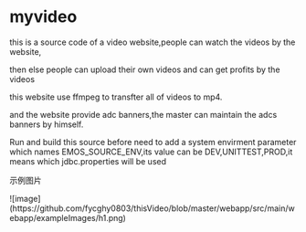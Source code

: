 # myvideo
<p>this is a source code of a video website,people can watch the videos by the website,</p> <p>then else people can upload their own videos and can get profits by the videos</p>
<p>this website use ffmpeg to transfter all of videos to mp4. </p>
<p>and the website provide adc banners,the master can maintain the adcs banners by himself.</p>
<p>Run and build this source before need to add a system envirment parameter which names EMOS_SOURCE_ENV,its value can be DEV,UNITTEST,PROD,it means which jdbc.properties will be used</p>
<p>示例图片</p>
 ![image](https://github.com/fycghy0803/thisVideo/blob/master/webapp/src/main/webapp/exampleImages/h1.png)
 
